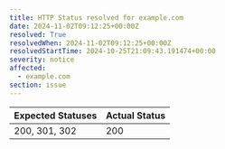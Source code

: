 ```yaml
---
title: HTTP Status resolved for example.com
date: 2024-11-02T09:12:25+00:00Z
resolved: True
resolvedWhen: 2024-11-02T09:12:25+00:00Z
resolvedStartTime: 2024-10-25T21:09:43.191474+00:00
severity: notice
affected:
  - example.com
section: issue
---
```


| Expected Statuses | Actual Status  |
|-------------------|----------------|
| 200, 301, 302 | 200 |
